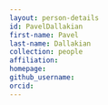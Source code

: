 ```yaml
---
layout: person-details
id: PavelDallakian
first-name: Pavel
last-name: Dallakian
collection: people
affiliation:
homepage:
github_username: 
orcid:
---
```

